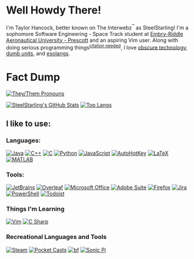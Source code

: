 # Well Howdy There!
I'm Taylor Hancock, better known on The Interwebz<sup>:tm:</sup> as SteelStarling! I'm a sophomore Software Engineering - Space Track student at [Embry-Riddle Aeronautical University - Prescott](https://prescott.erau.edu/) and an aspiring Vim user. Along with doing serious programming things<sup>[citation needed](https://en.wikipedia.org/wiki/Wikipedia:Citation_needed)</sup>, I love [obscure technology](https://www.youtube.com/watch?v=1OfxlSG6q5Y), [dumb units](https://en.wikipedia.org/wiki/List_of_humorous_units_of_measurement), and [esolangs](https://esolangs.org/wiki/Esoteric_programming_language).



# Fact Dump
[![They/Them Pronouns](https://img.shields.io/badge/pronouns-they%2Fthem-purple)](https://pronoun.is/they/them)


[![SteelStarling's GitHub Stats](https://github-readme-stats.vercel.app/api?username=SteelStarling&theme=darcula)](https://github.com/anuraghazra/github-readme-stats)
[![Top Langs](https://github-readme-stats.vercel.app/api/top-langs/?username=SteelStarling&layout=compact&theme=darcula)](https://github.com/anuraghazra/github-readme-stats)

## I like to use:

### Languages:

[![Java](https://img.shields.io/badge/-Java-007396?logo=java)](https://www.java.com)
[![C++](https://img.shields.io/badge/-C++-00599C?logo=cplusplus)](https://www.cplusplus.com/)
[![C](https://img.shields.io/badge/-C-A8B9CC?logo=c&logoColor=black)](https://en.wikipedia.org/wiki/C_(programming_language))
[![Python](https://img.shields.io/badge/-Python-3776AB?logo=python&logoColor=white)](https://www.python.org/)
[![JavaScript](https://img.shields.io/badge/-JavaScript-F7DF1E?logo=javascript&logoColor=black)](https://www.javascript.com/)
[![AutoHotKey](https://img.shields.io/badge/-AutoHotKey-34455?logo=autohotkey&logoColor=black)](https://www.autohotkey.com/)
[![LaTeX](https://img.shields.io/badge/-LaTeX-008080?logo=latex)](https://www.latex-project.org/)
[![MATLAB](https://img.shields.io/badge/-MATLAB-1684B3)](https://www.mathworks.com/products/matlab.html)

### Tools:
[![JetBrains](https://img.shields.io/badge/-JetBrains-000000?logo=jetbrains)](https://www.jetbrains.com/)
[![Overleaf](https://img.shields.io/badge/-Overleaf-47A141?logo=overleaf&logoColor=1E2530)](https://www.overleaf.com/)
[![Microsoft Office](https://img.shields.io/badge/-Microsoft%20Office-D83B01?logo=microsoft%20office)](https://www.office.com/)
[![Adobe Suite](https://img.shields.io/badge/-Adobe%20Suite-FF0000?logo=adobe)](https://www.adobe.com/)
[![Firefox](https://img.shields.io/badge/-Firefox-FF7139?logo=firefox&logoColor=white)](https://www.mozilla.org/en-US/firefox/new/)
[![Jira](https://img.shields.io/badge/-Jira-0052CC?logo=jira)](https://www.atlassian.com/software/jira)
[![PowerShell](https://img.shields.io/badge/-PowerShell-5391FE?logo=powershell&logoColor=white)](https://docs.microsoft.com/en-us/powershell/)
[![Todoist](https://img.shields.io/badge/-Todoist-E44332?logo=todoist&logoColor=white)](https://todoist.com/)

### Things I'm Learning
[![Vim](https://img.shields.io/badge/-Vim-019733?logo=vim)](https://www.vim.org/)
[![C Sharp](https://img.shields.io/badge/-C%20Sharp-239120?logo=c%20sharp)](https://en.wikipedia.org/wiki/C_Sharp_(programming_language))

### Recreational Languages and Tools
[![Steam](https://img.shields.io/badge/-Steam-000000?logo=steam)](https://store.steampowered.com/)
[![Pocket Casts](https://img.shields.io/badge/-Pocket%20Casts-F43E37?logo=pocket%20casts&logoColor=white)](https://www.pocketcasts.com/)
[![bf](https://img.shields.io/badge/-bf-000000)](https://esolangs.org/wiki/bf)
[![Sonic Pi](https://img.shields.io/badge/-Sonic%20Pi-F72E8D)](https://sonic-pi.net/)

<!--
**SteelStarling/SteelStarling** is a ✨ _special_ ✨ repository because its `README.md` (this file) appears on your GitHub profile.

Here are some ideas to get you started:

- 🔭 I’m currently working on ...
- 🌱 I’m currently learning ...
- 👯 I’m looking to collaborate on ...
- 🤔 I’m looking for help with ...
- 💬 Ask me about ...
- 📫 How to reach me: ...
- 😄 Pronouns: ...
- ⚡ Fun fact: ...
-->


